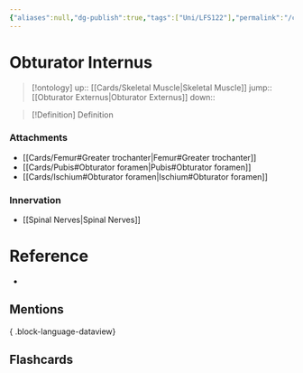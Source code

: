 ```yaml
---
{"aliases":null,"dg-publish":true,"tags":["Uni/LFS122"],"permalink":"/cards/obturator-internus/","dgPassFrontmatter":true}
---
```


# Obturator Internus

> [!ontology]
> up:: [[Cards/Skeletal Muscle\|Skeletal Muscle]]
> jump:: [[Obturator Externus\|Obturator Externus]]
> down:: 

> [!Definition] Definition
> 

### Attachments
- [[Cards/Femur#Greater trochanter\|Femur#Greater trochanter]]
- [[Cards/Pubis#Obturator foramen\|Pubis#Obturator foramen]]
- [[Cards/Ischium#Obturator foramen\|Ischium#Obturator foramen]]
### Innervation
- [[Spinal Nerves\|Spinal Nerves]]

# Reference
- 

## Mentions

{ .block-language-dataview}

## Flashcards
